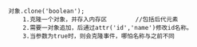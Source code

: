     对象.clone('boolean');             
        1.克隆一个对象，并存入内存区        //包括后代元素
        2.需要一对象追加，后通过attr('id','name')修改id名称。
        3.当参数为true时，则会克隆事件，哪怕名称与之前不同